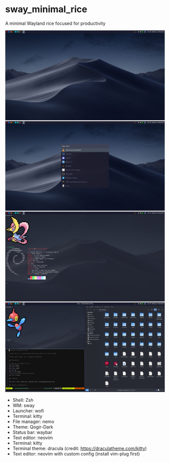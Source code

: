 # sway_minimal_rice
A minimal Wayland rice focused for productivity

![Screenshot](2024-02-25_15-16.png)
![Screenshot](2024-02-25_15-16_1.png)
![Screenshot](2024-02-25_15-17.png)
![Screenshot](2024-02-25_15-19.png)

* Shell: Zsh
* WM: sway
* Launcher: wofi
* Terminal: kitty
* File manager: nemo
* Theme: Qogir-Dark
* Status bar: waybar
* Text editor: neovim
* Terminal: kitty
* Terminal theme: dracula (credit: https://draculatheme.com/kitty)
* Text editor: neovim with custom config (install vim-plug first)
